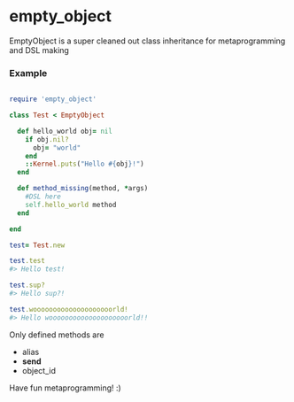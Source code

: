 empty_object
============

EmptyObject is a super cleaned out class inheritance for metaprogramming and DSL making

### Example

```ruby

require 'empty_object'

class Test < EmptyObject

  def hello_world obj= nil
    if obj.nil?
      obj= "world"
    end
    ::Kernel.puts("Hello #{obj}!")
  end

  def method_missing(method, *args)
    #DSL here
    self.hello_world method
  end

end

test= Test.new

test.test
#> Hello test!

test.sup?
#> Hello sup?!

test.woooooooooooooooooooorld!
#> Hello woooooooooooooooooooorld!!

```

Only defined methods are
* alias
* __send__
* object_id

Have fun metaprogramming! :)